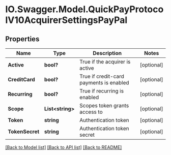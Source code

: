 # IO.Swagger.Model.QuickPayProtocolV10AcquirerSettingsPayPal
## Properties

Name | Type | Description | Notes
------------ | ------------- | ------------- | -------------
**Active** | **bool?** | True if the acquirer is active | [optional] 
**CreditCard** | **bool?** | True if credit-card payments is enabled | [optional] 
**Recurring** | **bool?** | True if recurring is enabled | [optional] 
**Scope** | **List&lt;string&gt;** | Scopes token grants access to | [optional] 
**Token** | **string** | Authentication token | [optional] 
**TokenSecret** | **string** | Authentication token secret | [optional] 

[[Back to Model list]](../README.md#documentation-for-models) [[Back to API list]](../README.md#documentation-for-api-endpoints) [[Back to README]](../README.md)

